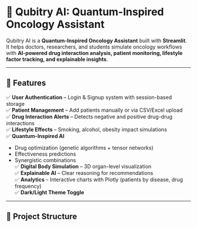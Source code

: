 # 🧬 Qubitry AI: Quantum-Inspired Oncology Assistant

Qubitry AI is a **Quantum-Inspired Oncology Assistant** built with **Streamlit**.  
It helps doctors, researchers, and students simulate oncology workflows with **AI-powered drug interaction analysis, patient monitoring, lifestyle factor tracking, and explainable insights**.

---

## 🚀 Features

✅ **User Authentication** – Login & Signup system with session-based storage  
✅ **Patient Management** – Add patients manually or via CSV/Excel upload  
✅ **Drug Interaction Alerts** – Detects negative and positive drug-drug interactions  
✅ **Lifestyle Effects** – Smoking, alcohol, obesity impact simulations  
✅ **Quantum-Inspired AI**  
   - Drug optimization (genetic algorithms + tensor networks)  
   - Effectiveness predictions  
   - Synergistic combinations  
✅ **Digital Body Simulation** – 3D organ-level visualization  
✅ **Explainable AI** – Clear reasoning for recommendations  
✅ **Analytics** – Interactive charts with Plotly (patients by disease, drug frequency)  
✅ **Dark/Light Theme Toggle**  

---

## 📂 Project Structure

